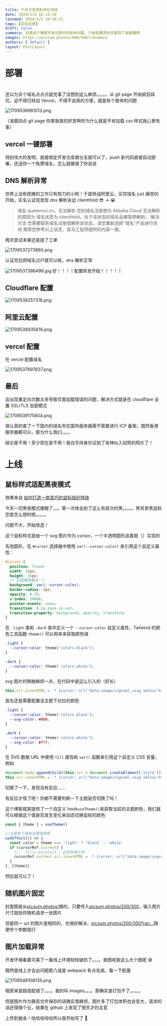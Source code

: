 ```yaml
---
title: 千辛万苦来到卓拉领地
date: 2024/3/4 16:14:38
lastmod: 2024/3/5 19:58:12
tags: [实际应用]
draft: false
summary: 记录这个博客开发过程中的各种问题，个破部署弄到天都亮了谁能懂啊
images: https://picsum.photos/800/500?random=2
authors: ['default']
layout: PostLayout
---
```


# 部署

#

还以为买个域名点点点就完事了没想到这么麻烦。。。。。从 git page 开始疯狂踩坑，迫不得已转战 Vercel，不得不说真的方便，就是有个致命的问题

![1709536981013.png](https://p3-juejin.byteimg.com/tos-cn-i-k3u1fbpfcp/d0cbcf5dd6f849f5bc20cea117a7c3f6~tplv-k3u1fbpfcp-jj-mark:3024:0:0:0:q75.awebp#?w=595&h=452&s=15831&e=png&b=f5f5f5)

（凌晨四点 git page 你害我害的好苦啊你为什么就是不肯加载 css 样式我心里有事）

## vercel 一键部署

特别伟大的发明，直接绑定开发仓库跟分支就可以了，push 新代码直接自动部署，还送你一个免费域名，怎么就被墙了你说说

## DNS 解析异常

世界上没有困难的工作只有努力的小狗！于是转战阿里云，买完域名 just 痛苦的开始，实名认证完发现 dns 解析永远 clientHold 😎 -> 😭

> 域名 quelennui.cn，无法解析 您的域名注册商为 Alibaba Cloud 无法解析的原因为 域名状态为 clientHold，处于该状态的域名会被暂停解析。 解决方法 您需要联系域名注册商解除该状态，请您重新选择“域名”产品进行咨询 推荐您参考以上信息，其与工程师提供的内容一致。

两天尝试未果还是提了工单

![1709537273860.png](https://p3-juejin.byteimg.com/tos-cn-i-k3u1fbpfcp/ef4a3e06b2bd469397974ae5683e2fbc~tplv-k3u1fbpfcp-jj-mark:3024:0:0:0:q75.awebp#?w=1461&h=250&s=29058&e=png&b=ffffff)

认证完后把域名过户就可以啦，dns 解析正常

![1709537386496.jpg](https://p1-juejin.byteimg.com/tos-cn-i-k3u1fbpfcp/646109a7b9504ec2a31d9fc860925180~tplv-k3u1fbpfcp-jj-mark:3024:0:0:0:q75.awebp#?w=671&h=501&s=144873&e=png&b=fefdfd) 好！！！！配置转发开始！！！！！

## Cloudflare 配置

![1709538257318.png](https://p1-juejin.byteimg.com/tos-cn-i-k3u1fbpfcp/3e9bfba3273147649dc5c7aa0f165b53~tplv-k3u1fbpfcp-jj-mark:3024:0:0:0:q75.awebp#?w=1920&h=880&s=79887&e=png&b=fefefe)

## 阿里云配置

![1709538935616.png](https://p1-juejin.byteimg.com/tos-cn-i-k3u1fbpfcp/32885f454b6d4940a71aed3d047a72cb~tplv-k3u1fbpfcp-jj-mark:3024:0:0:0:q75.awebp#?w=1920&h=880&s=101506&e=png&b=fdfdfd)

## vercel 配置

在 vercel 配置域名

![1709537897637.png](https://p9-juejin.byteimg.com/tos-cn-i-k3u1fbpfcp/90c11eb2d9674465810024f58c962aff~tplv-k3u1fbpfcp-jj-mark:3024:0:0:0:q75.awebp#?w=1879&h=785&s=86391&e=png&b=fcfcfc)

## 最后

会出现重定向次数太多导致页面加载错误的问题，解决方式就是在 cloudflare 设置 SSL/TLS 加密模式

![1709539175804.png](https://p1-juejin.byteimg.com/tos-cn-i-k3u1fbpfcp/cbf2df2788634b71a9565f6c6509c047~tplv-k3u1fbpfcp-jj-mark:3024:0:0:0:q75.awebp#?w=1920&h=880&s=95624&e=png&b=fefefe)

很认真的查了一下国内的域名布在国外服务器需不需要进行 ICP 备案，既然香港服务器都可以，那为什么我们。。。。

结论是不用！至少现在是不用！我白手持身份证拍了张神似入狱照的照片了！

# 上线

## 鼠标样式适配黑夜模式

效果来自 [如何打造一款乖巧的鼠标指针特效](https://juejin.cn/post/6932770913259634701?searchId=20240304183648AB069D274DACF509D52D)

今天一切黑夜模式傻眼了。。。第一次体会到了这么有层次的黑。。。。。黑背景黑鼠标您是怎么想的呢。。。。。

问题不大，开始改造！

这个鼠标样式是由一个 svg 图片作为 cursor，一个半透明圆形追着跑（）实现的

先改圆形，在 `#cursor` 选择器中使用 `var(--cursor-color)` 来引用这个自定义属性：

```css
#cursor {
  position: fixed;
  width: 16px;
  height: 16px;
  /* 匹配暗夜模式 */
  background: var(--cursor-color);
  border-radius: 8px;
  opacity: 0.25;
  z-index: 10086;
  pointer-events: none;
  transition: 0.2s ease-in-out;
  transition-property: background, opacity, transform;
}
```

在 `.light` 类和 `.dark` 类中定义一个 `--cursor-color` 自定义属性，Tailwind 的颜色工具函数 `theme()` 可以用来来获取颜色值

```css
.light {
  --cursor-color: theme('colors.black');
}

.dark {
  --cursor-color: theme('colors.white');
}
```

svg 图片的稍微麻烦一点，在代码中是这么引入的（好长）

```js
this.scr.innerHTML = `* {cursor: url("data:image/svg+xml,<svg xmlns='http://www.w3.org/2000/svg' viewBox='0 0 8 8' width='8px' height='8px'><circle cx='4' cy='4' r='4' fill='black' opacity='.5'/></svg>") 4 4, auto}`
```

首先还是需要配置该主题下对应的颜色

```css
.light {
  --cursor-color: theme('colors.black');
  --svg-color: #000;
}

.dark {
  --cursor-color: theme('colors.white');
  --svg-color: #fff;
}
```

在 SVG 数据 URL 中使用 `fill` 属性和 `var()` 函数来引用这个自定义 CSS 变量，例如

```js
document.body.appendChild((this.scr = document.createElement('style')))
this.scr.innerHTML = `* {cursor: url("data:image/svg+xml,<svg xmlns='http://www.w3.org/2000/svg' viewBox='0 0 8 8' width='8px' height='8px'><circle cx='4' cy='4' r='4' fill='var(--svg-color)' opacity='.5'/></svg>") 4 4, auto}`
```

切换了一下，发现没有反应……

有反应才怪了吧！你都不需要判断一下主题是否切换了吗！

这个博客框架提供了一个自定义 hook`useTheme()`来获取当前的主题颜色，我们就可以根据这个值是否发生变化来动态切换鼠标的颜色

```js
const { theme } = useTheme()

//主题变了鼠标也得变颜色
useEffect(() => {
  const color = theme === 'light' ? 'black' : 'white'
  if (cursorRef.current) {
    //   fill='${color}'，必须写单引号
    cursorRef.current.scr.innerHTML = `* {cursor: url("data:image/svg+xml,<svg xmlns='http://www.w3.org/2000/svg' viewBox='0 0 8 8' width='8px' height='8px'><circle cx='4' cy='4' r='4' fill='${color}' opacity='.5'/></svg>") 4 4, auto}`
  }
}, [theme])
```

然后就可以了！

## 随机图片固定

封面图是从[picsum.photos/](https://link.juejin.cn?target=https%3A%2F%2Fpicsum.photos%2F)搞的，只要传入[picsum.photos/200/300](https://link.juejin.cn?target=https%3A%2F%2Fpicsum.photos%2F200%2F300)，输入图片尺寸就给你随机请求一张图片

但是同一 url 的图片是相同的，也很好解决，[picsum.photos/200/300?ran…](https://link.juejin.cn?target=https%3A%2F%2Fpicsum.photos%2F200%2F300%3Frandom%3D1)随便传个参数就行

## 图片加载异常

开发环境看着可美了一看线上环境轻轻破防了。。。。我图呢我这么大个图呢 😅

既然是线上才会出问题那八成是 webpack 有点毛病，看一下配置

![1709548108135.png](https://p9-juejin.byteimg.com/tos-cn-i-k3u1fbpfcp/dec1dca4a9bf4f12854f96eef17874c8~tplv-k3u1fbpfcp-jj-mark:3024:0:0:0:q75.awebp#?w=666&h=411&s=26709&e=png&b=1f1f1f)

哦原来是路径配错了。。。。我的叫 images。。。。那确实是打包不了。。。。。

但是图片作为静态文件保存的话确实很麻烦，图片多了打包体积也会变大，请求的话还得搞个云，结果在 github 上发现了很天才的主意

上传到掘金！哈哈哈哈哈所以我开始写了 🥰
